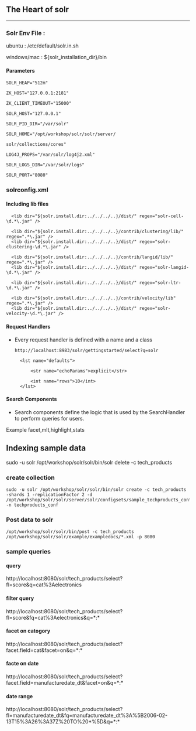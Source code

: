 ## The Heart of solr
-------------------

### Solr Env File :
ubuntu : /etc/default/solr.in.sh

windows/mac : ${solr_installation_dir}/bin

#### Parameters
```
SOLR_HEAP="512m"

ZK_HOST="127.0.0.1:2181"

ZK_CLIENT_TIMEOUT="15000"

SOLR_HOST="127.0.0.1"

SOLR_PID_DIR="/var/solr"

SOLR_HOME="/opt/workshop/solr/solr/server/

solr/collections/cores"

LOG4J_PROPS="/var/solr/log4j2.xml"

SOLR_LOGS_DIR="/var/solr/logs"

SOLR_PORT="8080"
```

### solrconfig.xml


#### Including lib files

``` <lib dir="${solr.install.dir:../../../..}/contrib/extraction/lib" regex=".*\.jar" />
  <lib dir="${solr.install.dir:../../../..}/dist/" regex="solr-cell-\d.*\.jar" />

  <lib dir="${solr.install.dir:../../../..}/contrib/clustering/lib/" regex=".*\.jar" />
  <lib dir="${solr.install.dir:../../../..}/dist/" regex="solr-clustering-\d.*\.jar" />

  <lib dir="${solr.install.dir:../../../..}/contrib/langid/lib/" regex=".*\.jar" />
  <lib dir="${solr.install.dir:../../../..}/dist/" regex="solr-langid-\d.*\.jar" />

  <lib dir="${solr.install.dir:../../../..}/dist/" regex="solr-ltr-\d.*\.jar" />

  <lib dir="${solr.install.dir:../../../..}/contrib/velocity/lib" regex=".*\.jar" />
  <lib dir="${solr.install.dir:../../../..}/dist/" regex="solr-velocity-\d.*\.jar" />

```
#### Request Handlers

* Every request handler is defined with a name and a class

    `http://localhost:8983/solr/gettingstarted/select?q=solr`

     <requestHandler name="/select" class="solr.SearchHandler">

        <lst name="defaults">

            <str name="echoParams">explicit</str>

            <int name="rows">10</int>
        </lst>
     </requestHandler>

#### Search Components

* Search components define the logic that is used by the SearchHandler to perform queries for users.

Example facet,mlt,highlight,stats

## Indexing sample data

sudo -u solr /opt/workshop/solr/solr/bin/solr delete -c tech_products

### create collection
```
sudo -u solr /opt/workshop/solr/solr/bin/solr create -c tech_products -shards 1 -replicationFactor 2 -d /opt/workshop/solr/solr/server/solr/configsets/sample_techproducts_configs/conf -n techproducts_conf
```
### Post data to solr

```
/opt/workshop/solr/solr/bin/post -c tech_products /opt/workshop/solr/solr/example/exampledocs/*.xml -p 8080

```
### sample queries

#### query 

http://localhost:8080/solr/tech_products/select?fl=score&q=cat%3Aelectronics

#### filter query

http://localhost:8080/solr/tech_products/select?fl=score&fq=cat%3Aelectronics&q=\*:\*

#### facet on catogory
http://localhost:8080/solr/tech_products/select?facet.field=cat&facet=on&q=\*:\*

#### facte on date 
http://localhost:8080/solr/tech_products/select?facet.field=manufacturedate_dt&facet=on&q=\*:\*

#### date range 
http://localhost:8080/solr/tech_products/select?fl=manufacturedate_dt&fq=manufacturedate_dt%3A%5B2006-02-13T15%3A26%3A37Z%20TO%20*%5D&q=\*:\*

